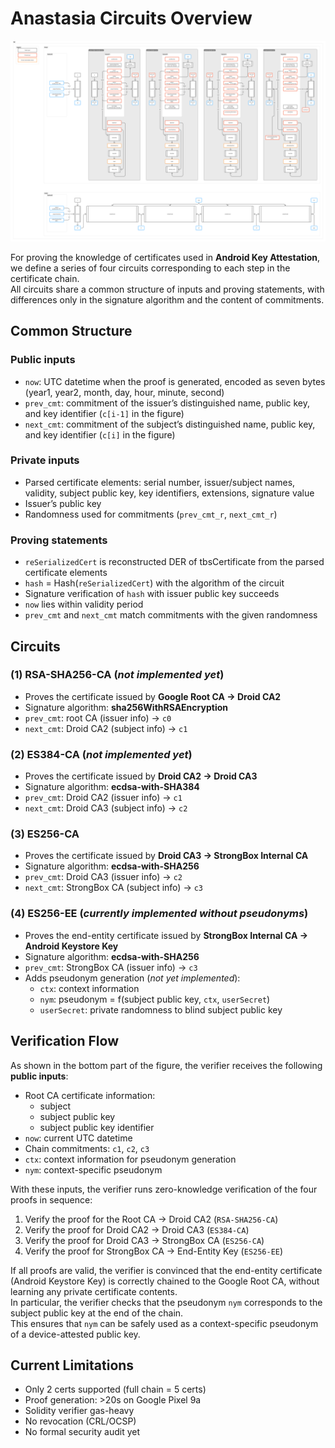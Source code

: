 # Anastasia Circuits Overview

![circuits.png](./circuits.png)

For proving the knowledge of certificates used in **Android Key Attestation**, we define a series of four circuits corresponding to each step in the certificate chain.  
All circuits share a common structure of inputs and proving statements, with differences only in the signature algorithm and the content of commitments.

## Common Structure

### Public inputs
- `now`: UTC datetime when the proof is generated, encoded as seven bytes (year1, year2, month, day, hour, minute, second)
- `prev_cmt`: commitment of the issuer’s distinguished name, public key, and key identifier (`c[i-1]` in the figure)
- `next_cmt`: commitment of the subject’s distinguished name, public key, and key identifier (`c[i]` in the figure)

### Private inputs
- Parsed certificate elements: serial number, issuer/subject names, validity, subject public key, key identifiers, extensions, signature value  
- Issuer’s public key  
- Randomness used for commitments (`prev_cmt_r`, `next_cmt_r`)  

### Proving statements
- `reSerializedCert` is reconstructed DER of tbsCertificate from the parsed certificate elements  
- `hash` = Hash(`reSerializedCert`) with the algorithm of the circuit  
- Signature verification of `hash` with issuer public key succeeds  
- `now` lies within validity period  
- `prev_cmt` and `next_cmt` match commitments with the given randomness  
## Circuits

### (1) **RSA-SHA256-CA** (*not implemented yet*)  
- Proves the certificate issued by **Google Root CA → Droid CA2**  
- Signature algorithm: **sha256WithRSAEncryption**  
- `prev_cmt`: root CA (issuer info) → `c0`  
- `next_cmt`: Droid CA2 (subject info) → `c1`  

### (2) **ES384-CA** (*not implemented yet*)  
- Proves the certificate issued by **Droid CA2 → Droid CA3**  
- Signature algorithm: **ecdsa-with-SHA384**  
- `prev_cmt`: Droid CA2 (issuer info) → `c1`  
- `next_cmt`: Droid CA3 (subject info) → `c2`  

### (3) **ES256-CA**  
- Proves the certificate issued by **Droid CA3 → StrongBox Internal CA**  
- Signature algorithm: **ecdsa-with-SHA256**  
- `prev_cmt`: Droid CA3 (issuer info) → `c2`  
- `next_cmt`: StrongBox CA (subject info) → `c3`  

### (4) **ES256-EE** (*currently implemented without pseudonyms*)  
- Proves the end-entity certificate issued by **StrongBox Internal CA → Android Keystore Key**  
- Signature algorithm: **ecdsa-with-SHA256**  
- `prev_cmt`: StrongBox CA (issuer info) → `c3`  
- Adds pseudonym generation (*not yet implemented*):
  - `ctx`: context information
  - `nym`: pseudonym = f(subject public key, `ctx`, `userSecret`)  
  - `userSecret`: private randomness to blind subject public key  

## Verification Flow

As shown in the bottom part of the figure, the verifier receives the following **public inputs**:

- Root CA certificate information:
  - subject
  - subject public key
  - subject public key identifier
- `now`: current UTC datetime  
- Chain commitments: `c1`, `c2`, `c3`  
- `ctx`: context information for pseudonym generation  
- `nym`: context-specific pseudonym  

With these inputs, the verifier runs zero-knowledge verification of the four proofs in sequence:

1. Verify the proof for the Root CA → Droid CA2 (`RSA-SHA256-CA`)  
2. Verify the proof for Droid CA2 → Droid CA3 (`ES384-CA`)  
3. Verify the proof for Droid CA3 → StrongBox CA (`ES256-CA`)  
4. Verify the proof for StrongBox CA → End-Entity Key (`ES256-EE`)  

If all proofs are valid, the verifier is convinced that the end-entity certificate (Android Keystore Key) is correctly chained to the Google Root CA, without learning any private certificate contents.  
In particular, the verifier checks that the pseudonym `nym` corresponds to the subject public key at the end of the chain.  
This ensures that `nym` can be safely used as a context-specific pseudonym of a device-attested public key.

## Current Limitations
- Only 2 certs supported (full chain = 5 certs)  
- Proof generation: >20s on Google Pixel 9a  
- Solidity verifier gas-heavy  
- No revocation (CRL/OCSP)  
- No formal security audit yet  
